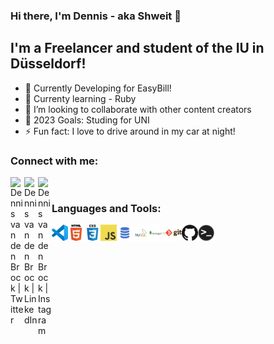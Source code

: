 ### Hi there, I'm Dennis - aka Shweit 👋 

## I'm a Freelancer and student of the IU in Düsseldorf!

- 🔭 Currently Developing for EasyBill!
- 🌱 Currenty learning - Ruby
- 👯 I’m looking to collaborate with other content creators
- 🥅 2023 Goals: Studing for UNI
- ⚡ Fun fact: I love to drive around in my car at night!

### Connect with me:

[<img align="left" alt="Dennis van den Brock | Twitter" width="22px" src="https://cdn.jsdelivr.net/npm/simple-icons@v3/icons/twitter.svg" />][twitter]
[<img align="left" alt="Dennis van den Brock | LinkedIn" width="22px" src="https://cdn.jsdelivr.net/npm/simple-icons@v3/icons/linkedin.svg" />][linkedin]
[<img align="left" alt="Dennis van den Brock | Instagram" width="22px" src="https://cdn.jsdelivr.net/npm/simple-icons@v3/icons/instagram.svg" />][instagram]

<br />

### Languages and Tools:

<img align="left" alt="Visual Studio Code" width="26px" src="https://raw.githubusercontent.com/github/explore/80688e429a7d4ef2fca1e82350fe8e3517d3494d/topics/visual-studio-code/visual-studio-code.png" />
<img align="left" alt="HTML5" width="26px" src="https://raw.githubusercontent.com/github/explore/80688e429a7d4ef2fca1e82350fe8e3517d3494d/topics/html/html.png" />
<img align="left" alt="CSS3" width="26px" src="https://raw.githubusercontent.com/github/explore/80688e429a7d4ef2fca1e82350fe8e3517d3494d/topics/css/css.png" />
<img align="left" alt="JavaScript" width="26px" src="https://raw.githubusercontent.com/github/explore/80688e429a7d4ef2fca1e82350fe8e3517d3494d/topics/javascript/javascript.png" />
<img align="left" alt="SQL" width="26px" src="https://raw.githubusercontent.com/github/explore/80688e429a7d4ef2fca1e82350fe8e3517d3494d/topics/sql/sql.png" />
<img align="left" alt="MySQL" width="26px" src="https://raw.githubusercontent.com/github/explore/80688e429a7d4ef2fca1e82350fe8e3517d3494d/topics/mysql/mysql.png" />
<img align="left" alt="MongoDB" width="26px" src="https://raw.githubusercontent.com/github/explore/80688e429a7d4ef2fca1e82350fe8e3517d3494d/topics/mongodb/mongodb.png" />
<img align="left" alt="Git" width="26px" src="https://raw.githubusercontent.com/github/explore/80688e429a7d4ef2fca1e82350fe8e3517d3494d/topics/git/git.png" />
<img align="left" alt="GitHub" width="26px" src="https://raw.githubusercontent.com/github/explore/78df643247d429f6cc873026c0622819ad797942/topics/github/github.png" />
<img align="left" alt="Terminal" width="26px" src="https://raw.githubusercontent.com/github/explore/80688e429a7d4ef2fca1e82350fe8e3517d3494d/topics/terminal/terminal.png" />

<br />
<br />

[twitter]: https://twitter.com/Shweit5
[instagram]: https://www.instagram.com/ibimsshweit/
[linkedin]: https://www.linkedin.com/in/dennis-van-den-brock-07848321a/
[spotifyPlaylist]: https://open.spotify.com/playlist/0vvXsWCC9xrXsKd4FyS8kM?si=9495d9e47a694a04
